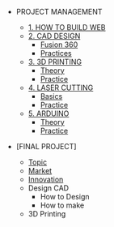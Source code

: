 <!-- 侧边栏 docs/_sidebar.md -->
- PROJECT MANAGEMENT
  - [1. HOW TO BUILD WEB](PM/Howtobuild/githubpage.md)
  - [2. CAD DESIGN]()
    - [Fusion 360](PM/CAD/installcad.md)
    - [Practices](PM/CAD/practicecad.md)
  - [3. 3D PRINTING]()
    - [Theory](PM/3dprinting/theory.md)
    - [Practice](PM/3dprinting/practice.md)
  - [4. LASER CUTTING]()
    - [Basics](https://www.nexmaker.com/doc/6laser_cutter/basic.html)
    - [Practice](https://www.nexmaker.com/doc/6laser_cutter/Design_guide.html)
  - [5. ARDUINO]()
    - [Theory](https://www.nexmaker.com/doc/5arduino/arduino_basic.html)
    - [Practice](PM/Arduino/practice.md)


- [FINAL PROJECT]
  - [Topic](FINALPROJECT/topic.md)
  - [Market](FINALPROJECT/market.md)
  - [Innovation](FINALPROJECT/innovation.md)
  - Design CAD
    - How to Design
    - How to make
  - 3D Printing